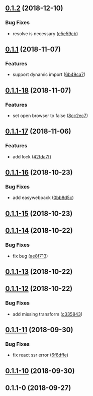 <a name="0.1.2"></a>
## [0.1.2](https://github.com/thonatos/Yordles/compare/v0.1.1...v0.1.2) (2018-12-10)


### Bug Fixes

* resolve is necessary ([e5e59cb](https://github.com/thonatos/Yordles/commit/e5e59cb))



<a name="0.1.1"></a>
## [0.1.1](https://github.com/thonatos/Yordles/compare/v0.1.1-18...v0.1.1) (2018-11-07)


### Features

* support dynamic import ([6b49ca7](https://github.com/thonatos/Yordles/commit/6b49ca7))



<a name="0.1.1-18"></a>
## [0.1.1-18](https://github.com/thonatos/Yordles/compare/v0.1.1-17...v0.1.1-18) (2018-11-07)


### Features

* set open browser to false ([8cc2ec7](https://github.com/thonatos/Yordles/commit/8cc2ec7))



<a name="0.1.1-17"></a>
## [0.1.1-17](https://github.com/thonatos/Yordles/compare/v0.1.1-16...v0.1.1-17) (2018-11-06)


### Features

* add lock ([42fda7f](https://github.com/thonatos/Yordles/commit/42fda7f))



<a name="0.1.1-16"></a>
## [0.1.1-16](https://github.com/thonatos/Yordles/compare/v0.1.1-15...v0.1.1-16) (2018-10-23)


### Bug Fixes

* add easywebpack ([0bb8d5c](https://github.com/thonatos/Yordles/commit/0bb8d5c))



<a name="0.1.1-15"></a>
## [0.1.1-15](https://github.com/thonatos/Yordles/compare/v0.1.1-14...v0.1.1-15) (2018-10-23)



<a name="0.1.1-14"></a>
## [0.1.1-14](https://github.com/thonatos/Yordles/compare/v0.1.1-13...v0.1.1-14) (2018-10-22)


### Bug Fixes

* fix bug ([ae8f713](https://github.com/thonatos/Yordles/commit/ae8f713))



<a name="0.1.1-13"></a>
## [0.1.1-13](https://github.com/thonatos/Yordles/compare/v0.1.1-12...v0.1.1-13) (2018-10-22)



<a name="0.1.1-12"></a>
## [0.1.1-12](https://github.com/thonatos/Yordles/compare/v0.1.1-11...v0.1.1-12) (2018-10-22)


### Bug Fixes

* add missing transform ([c335843](https://github.com/thonatos/Yordles/commit/c335843))



<a name="0.1.1-11"></a>
## [0.1.1-11](https://github.com/thonatos/Yordles/compare/v0.1.1-10...v0.1.1-11) (2018-09-30)


### Bug Fixes

* fix react ssr error ([6f8dffe](https://github.com/thonatos/Yordles/commit/6f8dffe))



<a name="0.1.1-10"></a>
## [0.1.1-10](https://github.com/thonatos/Yordles/compare/v0.1.1-0...v0.1.1-10) (2018-09-30)



<a name="0.1.1-0"></a>
## 0.1.1-0 (2018-09-27)



